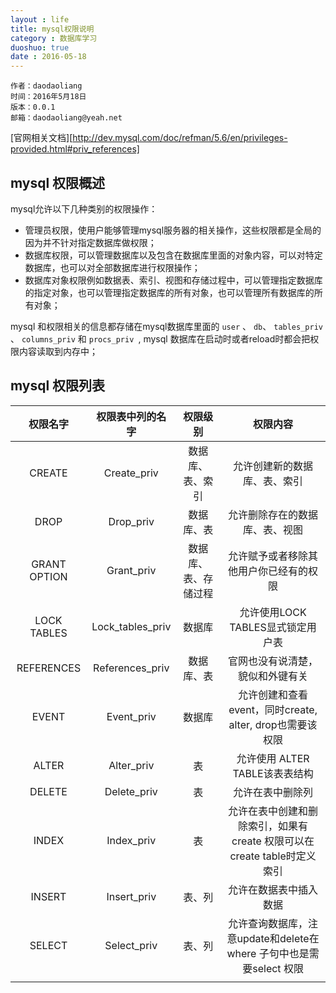 ```yaml
---
layout : life
title: mysql权限说明
category : 数据库学习
duoshuo: true
date : 2016-05-18
---
```


    作者：daodaoliang
    时间：2016年5月18日
    版本：0.0.1
    邮箱：daodaoliang@yeah.net

[官网相关文档][http://dev.mysql.com/doc/refman/5.6/en/privileges-provided.html#priv_references]

<!-- more -->

## mysql 权限概述

mysql允许以下几种类别的权限操作：

* 管理员权限，使用户能够管理mysql服务器的相关操作，这些权限都是全局的因为并不针对指定数据库做权限；
* 数据库权限，可以管理数据库以及包含在数据库里面的对象内容，可以对特定数据库，也可以对全部数据库进行权限操作；
* 数据库对象权限例如数据表、索引、视图和存储过程中，可以管理指定数据库的指定对象，也可以管理指定数据库的所有对象，也可以管理所有数据库的所有对象；

mysql 和权限相关的信息都存储在mysql数据库里面的 `user` 、 `db`、 `tables_priv` 、 `columns_priv` 和 `procs_priv `, mysql 数据库在启动时或者reload时都会把权限内容读取到内存中；

## mysql 权限列表

|权限名字|权限表中列的名字|权限级别|权限内容|
|:-------------------------------:|:-------------------------------:|:--------------------------:|:-------------------------------:|
|CREATE|Create_priv|数据库、表、索引|允许创建新的数据库、表、索引|
|DROP|Drop_priv|数据库、表|允许删除存在的数据库、表、视图|
|GRANT OPTION|Grant_priv|数据库、表、存储过程|允许赋予或者移除其他用户你已经有的权限|
|LOCK TABLES|Lock_tables_priv|数据库|允许使用LOCK TABLES显式锁定用户表|
|REFERENCES|References_priv|数据库、表|官网也没有说清楚，貌似和外键有关|
|EVENT|Event_priv|数据库|允许创建和查看event，同时create, alter, drop也需要该权限|
|ALTER|Alter_priv|表|允许使用 ALTER TABLE该表表结构|
|DELETE|Delete_priv|表|允许在表中删除列|
|INDEX|Index_priv|表|允许在表中创建和删除索引，如果有create 权限可以在 create table时定义索引|
|INSERT|Insert_priv|表、列|允许在数据表中插入数据|
|SELECT|Select_priv|表、列|允许查询数据库，注意update和delete在where 子句中也是需要select 权限|
|||||
